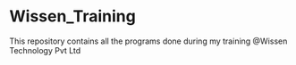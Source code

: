 # Wissen_Training
This repository contains all the programs done during my training @Wissen Technology Pvt Ltd
